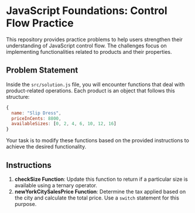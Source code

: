 # JavaScript Foundations: Control Flow Practice

This repository provides practice problems to help users strengthen their understanding of JavaScript control flow. The challenges focus on implementing functionalities related to products and their properties.

## Problem Statement

Inside the `src/solution.js` file, you will encounter functions that deal with product-related operations. Each product is an object that follows this structure:

```javascript
{
  name: "Slip Dress",
  priceInCents: 8800,
  availableSizes: [0, 2, 4, 6, 10, 12, 16]
}
```

Your task is to modify these functions based on the provided instructions to achieve the desired functionality.

## Instructions

1. **checkSize Function**: Update this function to return if a particular size is available using a ternary operator. 
2. **newYorkCitySalesPrice Function**: Determine the tax applied based on the city and calculate the total price. Use a `switch` statement for this purpose.
